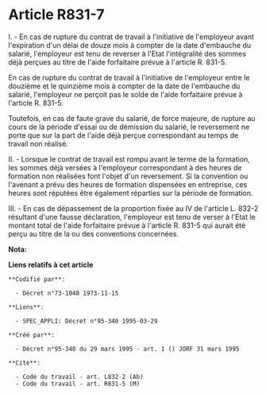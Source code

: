 # Article R831-7

I. - En cas de rupture du contrat de travail à l'initiative de l'employeur avant l'expiration d'un délai de douze mois à
compter de la date d'embauche du salarié, l'employeur est tenu de reverser à l'Etat l'intégralité des sommes déjà perçues au
titre de l'aide forfaitaire prévue à l'article R. 831-5.

En cas de rupture du contrat de travail à l'initiative de l'employeur entre le douzième et le quinzième mois à compter de la
date de l'embauche du salarié, l'employeur ne perçoit pas le solde de l'aide forfaitaire prévue à l'article R. 831-5.

Toutefois, en cas de faute grave du salarié, de force majeure, de rupture au cours de la période d'essai ou de démission du
salarié, le reversement ne porte que sur la part de l'aide déjà perçue correspondant au temps de travail non réalisé.

II. - Lorsque le contrat de travail est rompu avant le terme de la formation, les sommes déjà versées à l'employeur
correspondant à des heures de formation non réalisées font l'objet d'un reversement. Si la convention ou l'avenant a prévu
des heures de formation dispensées en entreprise, ces heures sont réputées être également réparties sur la période de
formation.

III. - En cas de dépassement de la proportion fixée au IV de l'article L. 832-2 résultant d'une fausse déclaration,
l'employeur est tenu de verser à l'Etat le montant total de l'aide forfaitaire prévue à l'article R. 831-5 qui aurait été
perçu au titre de la ou des conventions concernées.

**Nota:**



**Liens relatifs à cet article**

	**Codifié par**:

	  - Décret n°73-1048 1973-11-15

	**Liens**:

	  - SPEC_APPLI: Décret n°95-340 1995-03-29

	**Créé par**:

	  - Décret n°95-340 du 29 mars 1995 - art. 1 () JORF 31 mars 1995

	**Cite**:

	  - Code du travail - art. L832-2 (Ab)
	  - Code du travail - art. R831-5 (M)
